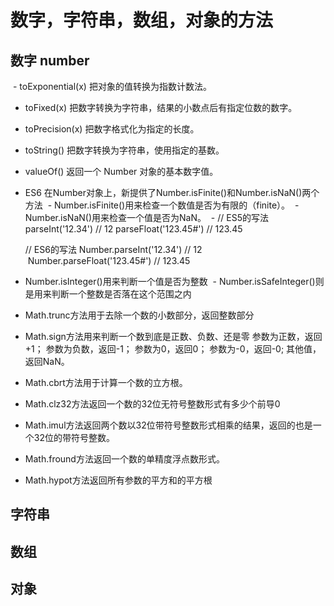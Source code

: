 # 数字，字符串，数组，对象的方法

## 数字 number
  - toExponential(x)	把对象的值转换为指数计数法。
  - toFixed(x)	把数字转换为字符串，结果的小数点后有指定位数的数字。
  - toPrecision(x)	把数字格式化为指定的长度。
  - toString()	把数字转换为字符串，使用指定的基数。
  - valueOf()	返回一个 Number 对象的基本数字值。
  - ES6 在Number对象上，新提供了Number.isFinite()和Number.isNaN()两个方法
  - Number.isFinite()用来检查一个数值是否为有限的（finite）。
  - Number.isNaN()用来检查一个值是否为NaN。
  - // ES5的写法
    parseInt('12.34') // 12
    parseFloat('123.45#') // 123.45
    
    // ES6的写法
    Number.parseInt('12.34') // 12
    Number.parseFloat('123.45#') // 123.45
  - Number.isInteger()用来判断一个值是否为整数
  - Number.isSafeInteger()则是用来判断一个整数是否落在这个范围之内
  - Math.trunc方法用于去除一个数的小数部分，返回整数部分
  - Math.sign方法用来判断一个数到底是正数、负数、还是零
    参数为正数，返回+1；
    参数为负数，返回-1；
    参数为0，返回0；
    参数为-0，返回-0;
    其他值，返回NaN。
  - Math.cbrt方法用于计算一个数的立方根。
  - Math.clz32方法返回一个数的32位无符号整数形式有多少个前导0
  - Math.imul方法返回两个数以32位带符号整数形式相乘的结果，返回的也是一个32位的带符号整数。
  - Math.fround方法返回一个数的单精度浮点数形式。
  - Math.hypot方法返回所有参数的平方和的平方根
   
## 字符串




## 数组



## 对象


